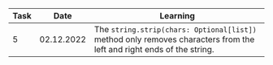 |Task|Date  |Learning|
|----|----  |--------|
|5|02.12.2022|The `string.strip(chars: Optional[list])` method only removes characters from the left and right ends of the string.
